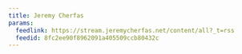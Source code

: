 ```yaml
---
title: Jeremy Cherfas
params:
  feedlink: https://stream.jeremycherfas.net/content/all?_t=rss
  feedid: 8fc2ee90f8962091a405509ccb80432c
---
```

